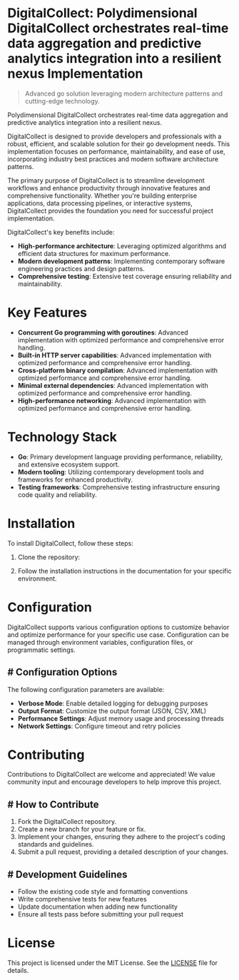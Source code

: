<!-- fallback_DigitalCollect_20250803190330_39508 -->

# DigitalCollect: Polydimensional DigitalCollect orchestrates real-time data aggregation and predictive analytics integration into a resilient nexus Implementation
> Advanced go solution leveraging modern architecture patterns and cutting-edge technology.

Polydimensional DigitalCollect orchestrates real-time data aggregation and predictive analytics integration into a resilient nexus.

DigitalCollect is designed to provide developers and professionals with a robust, efficient, and scalable solution for their go development needs. This implementation focuses on performance, maintainability, and ease of use, incorporating industry best practices and modern software architecture patterns.

The primary purpose of DigitalCollect is to streamline development workflows and enhance productivity through innovative features and comprehensive functionality. Whether you're building enterprise applications, data processing pipelines, or interactive systems, DigitalCollect provides the foundation you need for successful project implementation.

DigitalCollect's key benefits include:

* **High-performance architecture**: Leveraging optimized algorithms and efficient data structures for maximum performance.
* **Modern development patterns**: Implementing contemporary software engineering practices and design patterns.
* **Comprehensive testing**: Extensive test coverage ensuring reliability and maintainability.

# Key Features

* **Concurrent Go programming with goroutines**: Advanced implementation with optimized performance and comprehensive error handling.
* **Built-in HTTP server capabilities**: Advanced implementation with optimized performance and comprehensive error handling.
* **Cross-platform binary compilation**: Advanced implementation with optimized performance and comprehensive error handling.
* **Minimal external dependencies**: Advanced implementation with optimized performance and comprehensive error handling.
* **High-performance networking**: Advanced implementation with optimized performance and comprehensive error handling.

# Technology Stack

* **Go**: Primary development language providing performance, reliability, and extensive ecosystem support.
* **Modern tooling**: Utilizing contemporary development tools and frameworks for enhanced productivity.
* **Testing frameworks**: Comprehensive testing infrastructure ensuring code quality and reliability.

# Installation

To install DigitalCollect, follow these steps:

1. Clone the repository:


2. Follow the installation instructions in the documentation for your specific environment.

# Configuration

DigitalCollect supports various configuration options to customize behavior and optimize performance for your specific use case. Configuration can be managed through environment variables, configuration files, or programmatic settings.

## # Configuration Options

The following configuration parameters are available:

* **Verbose Mode**: Enable detailed logging for debugging purposes
* **Output Format**: Customize the output format (JSON, CSV, XML)
* **Performance Settings**: Adjust memory usage and processing threads
* **Network Settings**: Configure timeout and retry policies

# Contributing

Contributions to DigitalCollect are welcome and appreciated! We value community input and encourage developers to help improve this project.

## # How to Contribute

1. Fork the DigitalCollect repository.
2. Create a new branch for your feature or fix.
3. Implement your changes, ensuring they adhere to the project's coding standards and guidelines.
4. Submit a pull request, providing a detailed description of your changes.

## # Development Guidelines

* Follow the existing code style and formatting conventions
* Write comprehensive tests for new features
* Update documentation when adding new functionality
* Ensure all tests pass before submitting your pull request

# License

This project is licensed under the MIT License. See the [LICENSE](https://github.com/xgek/DigitalCollect/blob/main/LICENSE) file for details.
